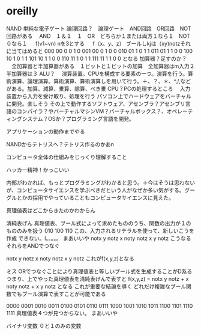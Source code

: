 # oreilly
NAND 単純な電子ゲート
論理回路？　論理ゲート　AND回路　OR回路　NOT回路がある
　AND　１＆１　１　OR　どちらか１または両方１なら１　NOT　０なら１
　 f(v1~vn) nを3とする
　  f（x、y、z）
ブールしkjは（xy)notzそれに当てはめると
000 00 0 0 1 0
001 00 0 1 0 0
010 01 1 0 1 1
011 01 1 1 0 0
100 10 1 0 1 1
101 10 1 1 0 0
110 11 1 0 1 1
111 11 1 1 0 0
となる
加算器？足すのか？
　全加算器と半加算器がある　１ビットと１ビットの加算　全加算器はm入力２半加算器は３
ALU？
　演算装置。CPUを構成する要素の一つ。演算を行う。算術演算、論理演算。算術演算、算術演算しを用いて行う。＋、？、＊、^,/,などがある。加算、減算、乗算、除算、べき乗
CPU？PCの処理するところ
　入力装置から入力を受け取り、処理を行う
パソコン上でハードウェアをバーチャルに開発。楽しそう
その上で動作するソフトウェア、アセンブラ？アセンブリ言語のコンパイラ？やバーチャルマシンVM？バーチャルボックス？、オペレーティングシステム？OSか？プログラミング言語を開発。

アプリケーションの動作までやる

NANDからテトリスへ？テトリス作るのかあn

コンピュータ全体の仕組みをじっくり理解すること

ハッカー精神！かっこいい

内部がわかれば、もっとプログラミングがわかると思う。＋今はそうは思わないが、コンピュータサイエンスを学ぶべきだという人がなぜか多い気がする。グーグルとかの採用でやっていることもコンピュータサイエンスに見えた。

真理値表はどこからきたのかわからん

清純表げん
真理値表、ブール式によって求めたもののうち、関数の出力が１のもののみを扱う
010
100
110
この、入力されるリテラルを使って、新しいこうを作成
できない。l。。。。。
まあいいや
notx y notz
x noty notz
x y notz
こうなる
それらをANDでつなぐ

notx y notz x noty notz x y notz
これがf(x,y,z)となる

ミス
ORでつなぐことにより真理値表と等しいブール式を生成することがD系る
つまり、上でやった真理値表を清純表げんで表すと
f(x,y,z) = notx y notz + x noty notz + x y notz
となる
これが重要な結論を導く
どれだけ複雑なブール関数でもブール演算で表すことが可能である

0000 
0001
0010
0011
0100
0101
0110
0111
1000
1001
1010
1011
1100
1101
1110
1111
真理値表４つが見つからない。
まあいいや

バイナリ変数
０と１のみの変数

